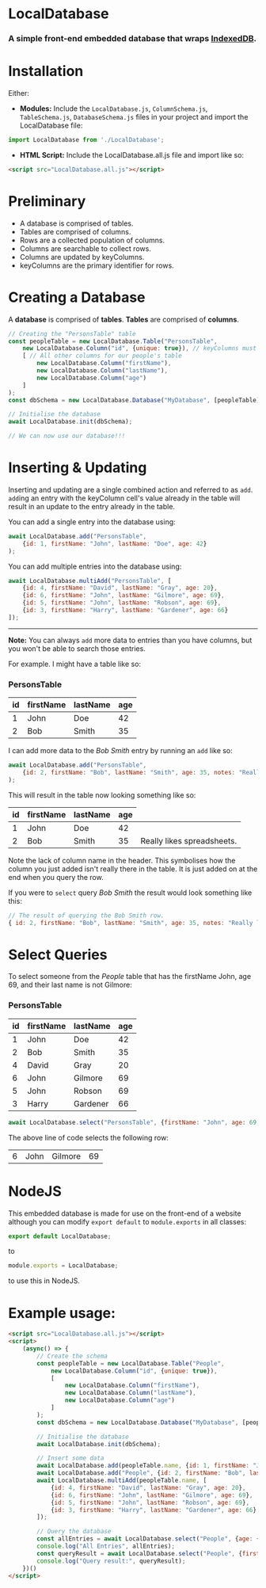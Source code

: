 # LocalDatabase
<h3>A simple front-end embedded database that wraps <a href="https://developer.mozilla.org/en-US/docs/Web/API/IndexedDB_API">IndexedDB</a>.</h3>

# Installation
Either:
- **Modules:** Include the `LocalDatabase.js`, `ColumnSchema.js`, `TableSchema.js`, `DatabaseSchema.js` files in your project and import the LocalDatabase file: 
```js
import LocalDatabase from './LocalDatabase';
```
-  **HTML Script:** Include the LocalDatabase.all.js file and import like so:
```html
<script src="LocalDatabase.all.js"></script>
```

# Preliminary

- A database is comprised of tables.
- Tables are comprised of columns.
- Rows are a collected population of columns.
- Columns are searchable to collect rows.
- Columns are updated by keyColumns.
- keyColumns are the primary identifier for rows.

# Creating a Database

A **database** is comprised of **tables**.
**Tables** are comprised of **columns**.

```js
// Creating the "PersonsTable" table
const peopleTable = new LocalDatabase.Table("PersonsTable", 
    new LocalDatabase.Column("id", {unique: true}), // keyColumns must not allow duplicates! {unique: true} is not necessary but HIGHLY recommended!
    [ // All other columns for our people's table
        new LocalDatabase.Column("firstName"), 
        new LocalDatabase.Column("lastName"),
        new LocalDatabase.Column("age")
    ]
);
const dbSchema = new LocalDatabase.Database("MyDatabase", [peopleTable]); // Creating the database schema

// Initialise the database
await LocalDatabase.init(dbSchema);

// We can now use our database!!!

```

# Inserting & Updating

Inserting and updating are a single combined action and referred to as `add`. `add`ing an entry with the keyColumn cell's value already in the table will result in an update to the entry already in the table.

You can add a single entry into the database using:

```js
await LocalDatabase.add("PersonsTable", 
    {id: 1, firstName: "John", lastName: "Doe", age: 42}
);
```

You can add multiple entries into the database using:

```js
await LocalDatabase.multiAdd("PersonsTable", [
    {id: 4, firstName: "David", lastName: "Gray", age: 20},
    {id: 6, firstName: "John", lastName: "Gilmore", age: 69},
    {id: 5, firstName: "John", lastName: "Robson", age: 69},
    {id: 3, firstName: "Harry", lastName: "Gardener", age: 66}
]);
```

<hr>

**Note:** You can always `add` more data to entries than you have columns, but you won't be able to search those entries.

For example. I might have a table like so:

<h3>PersonsTable</h3>

<table>
    <thead>
        <tr>
            <th>id</th>
            <th>firstName</th>
            <th>lastName</th>
            <th>age</th>
        </tr>
    </thead>
    <tbody>
        <tr>
            <td>1</td>
            <td>John</td>
            <td>Doe</td>
            <td>42</td>
        </tr>
        <tr>
            <td>2</td>
            <td>Bob</td>
            <td>Smith</td>
            <td>35</td>
        </tr>
    </tbody>
</table>

I can add more data to the *Bob Smith* entry by running an `add` like so:

```js
await LocalDatabase.add("PersonsTable", 
    {id: 2, firstName: "Bob", lastName: "Smith", age: 35, notes: "Really likes spreadsheets."}
);
```

This will result in the table now looking something like so:

<table>
    <thead>
        <tr>
            <th>id</th>
            <th>firstName</th>
            <th>lastName</th>
            <th>age</th>
        </tr>
    </thead>
    <tbody>
        <tr>
            <td>1</td>
            <td>John</td>
            <td>Doe</td>
            <td>42</td>
        </tr>
        <tr>
            <td>2</td>
            <td>Bob</td>
            <td>Smith</td>
            <td>35</td>
            <td>Really likes spreadsheets.</td>
        </tr>
    </tbody>
</table>

Note the lack of column name in the header. This symbolises how the column you just added isn't really there in the table. It is just added on at the end when you query the row.

If you were to `select` query *Bob Smith* the result would look something like this:

```js
// The result of querying the Bob Smith row.
{ id: 2, firstName: "Bob", lastName: "Smith", age: 35, notes: "Really likes spreadsheets." }
```

# Select Queries
To select someone from the *People* table that has the firstName John, age 69, and their last name is not Gilmore:

<h3>PersonsTable</h3>

<table>
    <thead>
        <tr>
            <th>id</th>
            <th>firstName</th>
            <th>lastName</th>
            <th>age</th>
        </tr>
    </thead>
    <tbody>
        <tr>
            <td>1</td>
            <td>John</td>
            <td>Doe</td>
            <td>42</td>
        </tr>
        <tr>
            <td>2</td>
            <td>Bob</td>
            <td>Smith</td>
            <td>35</td>
        </tr>
        <tr>
            <td>4</td>
            <td>David</td>
            <td>Gray</td>
            <td>20</td>
        </tr>
        <tr>
            <td>6</td>
            <td>John</td>
            <td>Gilmore</td>
            <td>69</td>
        </tr>
        <tr>
            <td>5</td>
            <td>John</td>
            <td>Robson</td>
            <td>69</td>
        </tr>
        <tr>
            <td>3</td>
            <td>Harry</td>
            <td>Gardener</td>
            <td>66</td>
        </tr>
    </tbody>
</table>

```js
await LocalDatabase.select("PersonsTable", {firstName: "John", age: 69, lastName: {$ne: "Gilmore"}});
```
The above line of code selects the following row:

<table>
    <tbody>
        <tr>
            <td>6</td>
            <td>John</td>
            <td>Gilmore</td>
            <td>69</td>
        </tr>
    </tbody>
</table>



# NodeJS

This embedded database is made for use on the front-end of a website although you can modify `export default` to `module.exports` in all classes:
```js
export default LocalDatabase;
```
to 
```js
module.exports = LocalDatabase;
``` 
to use this in NodeJS.

# Example usage:
```html
<script src="LocalDatabase.all.js"></script>
<script>
    (async() => {
        // Create the schema
        const peopleTable = new LocalDatabase.Table("People", 
            new LocalDatabase.Column("id", {unique: true}),
            [
                new LocalDatabase.Column("firstName"),
                new LocalDatabase.Column("lastName"),
                new LocalDatabase.Column("age")
            ]
        );
        const dbSchema = new LocalDatabase.Database("MyDatabase", [peopleTable]);

        // Initialise the database
        await LocalDatabase.init(dbSchema);

        // Insert some data
        await LocalDatabase.add(peopleTable.name, {id: 1, firstName: "John", lastName: "Doe", age: 42});
        await LocalDatabase.add("People", {id: 2, firstName: "Bob", lastName: "Smith", age: 35});
        await LocalDatabase.multiAdd(peopleTable.name, [
            {id: 4, firstName: "David", lastName: "Gray", age: 20},
            {id: 6, firstName: "John", lastName: "Gilmore", age: 69},
            {id: 5, firstName: "John", lastName: "Robson", age: 69},
            {id: 3, firstName: "Harry", lastName: "Gardener", age: 66}
        ]);

        // Query the database
        const allEntries = await LocalDatabase.select("People", {age: {$gt: 0}});
        console.log("All Entries", allEntries);
        const queryResult = await LocalDatabase.select("People", {firstName: "John", age: 69, lastName: {$ne: "Gilmore"}});
        console.log("Query result:", queryResult);
    })()
</script>
```